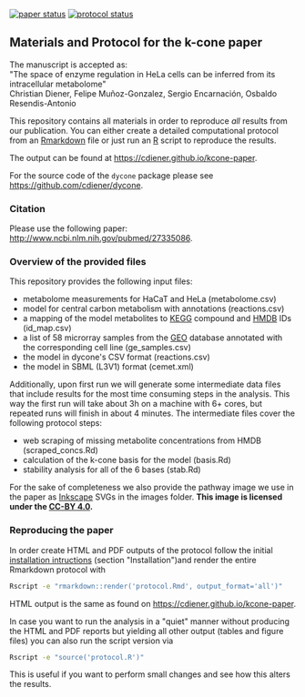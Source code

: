 [![paper status](https://img.shields.io/badge/paper-published-green.svg)](http://www.nature.com/articles/srep28415) 
[![protocol status](https://img.shields.io/badge/protocol-online-green.svg)](https://cdiener.github.io/kcone-paper)

## Materials and Protocol for the k-cone paper

The manuscript is accepted as:  
"The space of enzyme regulation in HeLa cells can be inferred from its intracellular metabolome"  
Christian Diener, Felipe Muñoz-Gonzalez, Sergio Encarnación, Osbaldo Resendis-Antonio

This repository contains all materials in order
to reproduce *all* results from our publication. You can either create a detailed
computational protocol from an [Rmarkdown](http://rmarkdown.rstudio.com/) file
or just run an [R](http://r-project.org) script to reproduce the results.

The output can be found at https://cdiener.github.io/kcone-paper.

For the source code of the `dycone` package please see 
https://github.com/cdiener/dycone.

### Citation

Please use the following paper: http://www.ncbi.nlm.nih.gov/pubmed/27335086.

### Overview of the provided files

This repository provides the following input files:

- metabolome measurements for HaCaT and HeLa (metabolome.csv)
- model for central carbon metabolism with annotations (reactions.csv) 
- a mapping of the model metabolites to [KEGG](http://www.genome.jp/kegg/) 
  compound and [HMDB](http://hmdb.ca) IDs (id_map.csv)
- a list of 58 microrray samples from the [GEO](http://www.ncbi.nlm.nih.gov/geo/)
  database annotated with the corresponding cell line (ge_samples.csv)
- the model in dycone's CSV format (reactions.csv)
- the model in SBML (L3V1) format (cemet.xml)
  
Additionally, upon first run we will generate some intermediate data files that 
include results for the most time consuming steps in the analysis. This way the 
first run will take about 3h on a machine with 6+ cores, but repeated runs will 
finish in about 4 minutes. The intermediate files cover the following protocol 
steps:

- web scraping of missing metabolite concentrations from HMDB (scraped_concs.Rd)
- calculation of the k-cone basis for the model (basis.Rd)
- stability analysis for all of the 6 bases (stab.Rd)

For the sake of completeness we also provide the pathway image we use in the
paper as [Inkscape](https://inkscape.org) SVGs in the images folder. 
**This image is licensed under the [CC-BY 4.0](https://creativecommons.org/licenses/by/4.0/).**

### Reproducing the paper

In order create HTML and PDF outputs of the protocol follow the initial 
[installation intructions](http://cdiener.github.io/kcone-paper) (section 
"Installation")and render the entire Rmarkdown protocol with

```bash
Rscript -e "rmarkdown::render('protocol.Rmd', output_format='all')"
```

HTML output is the same as found on https://cdiener.github.io/kcone-paper.

In case you want to run the analysis in a "quiet" manner without producing the
HTML and PDF reports but yielding all other output (tables and figure files) you
can also run the script version via

```bash
Rscript -e "source('protocol.R')"
```

This is useful if you want to perform small changes and see how this alters the
results.

